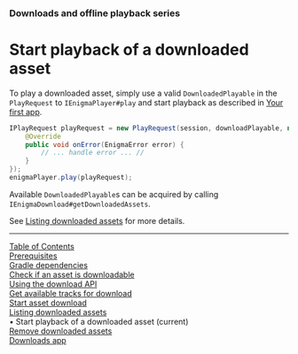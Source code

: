 ### Downloads and offline playback series
# Start playback of a downloaded asset
To play a downloaded asset, simply use a valid `DownloadedPlayable` in the `PlayRequest`
to `IEnigmaPlayer#play` and start playback as described in [Your first app](../basics/your_first_app.md).

```java
IPlayRequest playRequest = new PlayRequest(session, downloadPlayable, new BasePlayResultHandler() {
    @Override
    public void onError(EnigmaError error) {
        // ... handle error ... //
    }
});
enigmaPlayer.play(playRequest);
```

Available `DownloadedPlayable`s can be acquired by calling `IEnigmaDownload#getDownloadedAssets`.

See [Listing downloaded assets](list_downloads.md) for more details.


___
[Table of Contents](../index.md)<br/>
[Prerequisites](prerequisites.md)<br/>
[Gradle dependencies](dependencies.md)<br/>
[Check if an asset is downloadable](check_downloadability.md)<br/>
[Using the download API](enigma_download.md)<br/>
[Get available tracks for download](get_download_info.md)<br/>
[Start asset download](start_download.md)<br/>
[Listing downloaded assets](list_downloads.md)<br/>
&bull; Start playback of a downloaded asset (current)<br/>
[Remove downloaded assets](remove_download.md)<br/>
[Downloads app](example_app.md)<br/>

